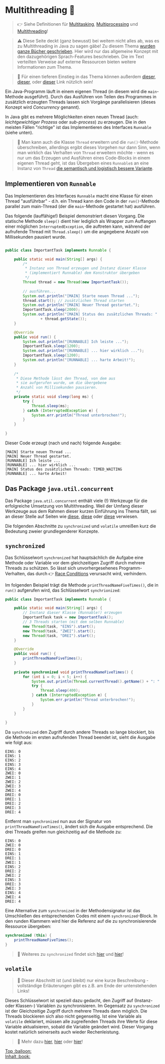 # Multithreading :thread: 

> :point_right: Siehe Definitionen für [Multitasking](../Coding-Lingo.md#multitasking), [Multiprocessing](../Coding-Lingo.md#multiprocessing) und [Multithreading](../Coding-Lingo.md#multithreading)!

> :warning: Diese Seite deckt (ganz bewusst) bei weitem nicht alles ab, was es zu Multithreading in Java zu sagen gäbe! Zu diesem Thema [wurden ganze Bücher geschrieben](http://jcip.net/). Hier wird nur das allgemeine Konzept mit den dazugehörigen Sprach-Features beschrieben. Die im Text verteilten Verweise auf externe Ressourcen bieten weitere Informationen zum Thema.

> :link: Für einen tieferen Einstieg in das Thema können außerdem [dieser](https://docs.oracle.com/javase/tutorial/essential/concurrency/procthread.html), [dieser](https://www.vogella.com/tutorials/JavaConcurrency/article.html), oder [dieser](https://www.callicoder.com/java-multithreading-thread-and-runnable-tutorial/) Link nützlich sein!

Ein Java-Programm läuft in einem eigenen Thread (in diesem wird die `main`-Methode ausgeführt). Durch das Ausführen von Teilen des Programmes in zusätzlich erzeugten Threads lassen sich Vorgänge parallelisieren (dieses Konzept wird _Concurrency_ genannt).

In Java gibt es mehrere Möglichkeiten einen neuen Thread (auch: _leichtgewichtiger Prozess_ oder _sub-process_) zu erzeugen. Die in den meisten Fällen "richtige" ist das Implementieren des Interfaces `Runnable` (siehe unten).

> :speech_balloon: Man kann auch die Klasse `Thread` erweitern und die `run()`-Methode überschreiben, allerdings ergibt dieses Vorgehen nur dann Sinn, wenn man wirklich das Verhalten von `Thread` erweitern möchte - wenn es nur um das Erzeugen und Ausführen eines Code-Blocks in einem eigenen Thread geht, ist das Übergeben eines `Runnable`s an eine Instanz von `Thread` [die semantisch und logistisch bessere Variante](https://stackoverflow.com/questions/541487/implements-runnable-vs-extends-thread-in-java).


## Implementieren von `Runnable`

Das Implementieren des Interfaces `Runnable` macht eine Klasse für einen Thread "ausführbar" - d.h. ein Thread kann den Code in der `run()`-Methode parallel zum main-Thread (der die `main`-Methode gestartet hat) ausführen.

Das folgende (lauffähige!) Beispiel demonstriert diesen Vorgang. Die statische Methode `sleep()` dient hier lediglich als Wrapper zum Auffangen einer möglichen `InterruptedException`, die auftreten kann, während der aufrufende Thread mit `Thread.sleep()` um die angegebene Anzahl von Millisekunden pausiert wurde.

```java

public class ImportantTask implements Runnable {

	public static void main(String[] args) {
		/*
		 * Instanz von Thread erzeugen und Instanz dieser Klasse
		 * (implementiert Runnable) dem Konstruktor übergeben
		 */
		Thread thread = new Thread(new ImportantTask());
		
		// ausführen...
		System.out.println("[MAIN] Starte neuen Thread ...");
		thread.start(); // zusätzlichen Thread starten
		System.out.println("[MAIN] Neuer Thread gestartet.");
		ImportantTask.sleep(2000);
		System.out.println("[MAIN] Status des zusätzlichen Threads: "
				+ thread.getState());
	}

	@Override
	public void run() {
		System.out.println("[RUNNABLE] Ich leiste ...");
		ImportantTask.sleep(1200);
		System.out.println("[RUNNABLE] ... hier wirklich ...");
		ImportantTask.sleep(1200);
		System.out.println("[RUNNABLE] ... harte Arbeit!");
	}
	
	/*
	 * Diese Methode lässt den Thread, von dem aus
	 * sie aufgerufen wurde, um die übergebene
	 * Anzahl von Millisekunden pausieren. 
	 */
	private static void sleep(long ms) {
		try {
			Thread.sleep(ms);
		} catch (InterruptedException e) {
			System.err.println("Thread unterbrochen!");
		}
	}
	
}
```

Dieser Code erzeugt (nach und nach) folgende Ausgabe:

```
[MAIN] Starte neuen Thread ...
[MAIN] Neuer Thread gestartet.
[RUNNABLE] Ich leiste ...
[RUNNABLE] ... hier wirklich ...
[MAIN] Status des zusätzlichen Threads: TIMED_WAITING
[RUNNABLE] ... harte Arbeit!
```


## Das Package `java.util.concurrent`

Das Package `java.util.concurrent` enthält viele (!) Werkzeuge für die erfolgreiche Umsetzung von Multithreading. Weil der Umfang dieser Werkzeuge aus dem Rahmen dieser kurzen Einführung ins Thema fällt, sei an dieser Stelle auf Seiten wie [diese](https://www.baeldung.com/java-util-concurrent), [diese](http://tutorials.jenkov.com/java-util-concurrent/index.html) oder [diese](https://www.vogella.com/tutorials/JavaConcurrency/article.html) verwiesen.


Die folgenden Abschnitte zu `synchronized` und `volatile` umreißen kurz die Bedeutung zweier grundlegenderer Konzepte.


## `synchronized`

Das Schlüsselwort `synchronized` hat hauptsächlich die Aufgabe eine Methode oder Variable vor dem gleichzeitigen Zugriff durch mehrere Threads zu schützen. So lässt sich unvorhergesehenes Programm-Verhalten, das durch :point_right: [Race Conditions](../Coding-Lingo.md#race-condition) verursacht wird, verhindern.

Im folgenden Beispiel trägt die Methode `printThreadNameFiveTimes()`, die in `run()` aufgerufen wird, das Schlüsselwort `synchrionized`:

```java
public class ImportantTask implements Runnable {

	public static void main(String[] args) {
		// Instanz dieser Klasse (Runnable!) erzeugen
		ImportantTask task = new ImportantTask();
		// 3 Threads starten (mit dem selben Runnable)
		new Thread(task, "EINS").start();
		new Thread(task, "ZWEI").start();
		new Thread(task, "DREI").start();
	}

	@Override
	public void run() {
		printThreadNameFiveTimes();
	}
	
	private synchronized void printThreadNameFiveTimes() {
		for (int i = 0; i < 5; i++) {
			System.out.println(Thread.currentThread().getName() + ": " + i);
			try {
				Thread.sleep(400);
			} catch (InterruptedException e) {
				System.err.println("Thread unterbrochen!");
			}
		}
	}
	
}
```

Da `synchronized` den Zugriff durch andere Threads so lange blockiert, bis die Methode im ersten aufrufenden Thread beendet ist, sieht die Ausgabe wie folgt aus:

```
EINS: 0
EINS: 1
EINS: 2
EINS: 3
EINS: 4
ZWEI: 0
ZWEI: 1
ZWEI: 2
ZWEI: 3
ZWEI: 4
DREI: 0
DREI: 1
DREI: 2
DREI: 3
DREI: 4
```

Entfernt man `synchronized` nun aus der Signatur von `printThreadNameFiveTimes()`, ändert sich die Ausgabe entsprechend. Die drei Threads greifen nun gleichzeitig auf die Methode zu:

```
EINS: 0
ZWEI: 0
DREI: 0
EINS: 1
DREI: 1
ZWEI: 1
EINS: 2
DREI: 2
ZWEI: 2
EINS: 3
DREI: 3
ZWEI: 3
EINS: 4
ZWEI: 4
DREI: 4
```

Eine Alternative zum `synchronized` in der Methodensignatur ist das Umschließen des entsprechenden Codes mit einem `synchronized`-Block. In den runden Klammern wird hier die Referenz auf die zu synchronisierende Ressource übergeben:

```java
synchronized (this) {
    printThreadNameFiveTimes();	
}
```

> :link: Weiteres zu `synchronized` findet sich [hier](https://docs.oracle.com/javase/tutorial/essential/concurrency/sync.html) und [hier](http://tutorials.jenkov.com/java-concurrency/synchronized.html)!


## `volatile`

> :speech_balloon: Dieser Abschnitt ist (und bleibt) nur eine kurze Beschreibung - vollständige Erläuterungen gibt es z.B. am Ende der untenstehenden Links!

Dieses Schlüsselwort ist speziell dazu gedacht, den Zugriff auf (Instanz- oder Klassen-) Variablen zu synchronisieren. Im Gegensatz zu `synchronized` ist der Gleichzeitige Zugriff durch mehrere Threads dann möglich. Die Threads blockieren sich also nicht gegenseitig. Ist eine Variable als `volatile` deklariert, müssen alle zugreifenden Threads ihre Werte für diese Variable aktualisieren, sobald die Variable geändert wird. Dieser Vorgang kostet natürlich seinerseits auch wieder Rechenleistung.

> :link: Mehr dazu [hier](https://www.baeldung.com/java-volatile), [hier](http://tutorials.jenkov.com/java-concurrency/volatile.html) oder [hier](https://stackoverflow.com/questions/106591/what-is-the-volatile-keyword-useful-for)!




<!-- Dieses HTML-Snippet sollte am Ende jeder Seite stehen! -->
<div class="top-link">
    <a href="#" title="Zum Anfang scrollen!">Top :balloon:</a>
    <br/>
    <a href="https://dh-cologne.github.io/java-wegweiser#inhalt-book" title="Zurück zur Übersicht!">Inhalt :book:</a>
</div>